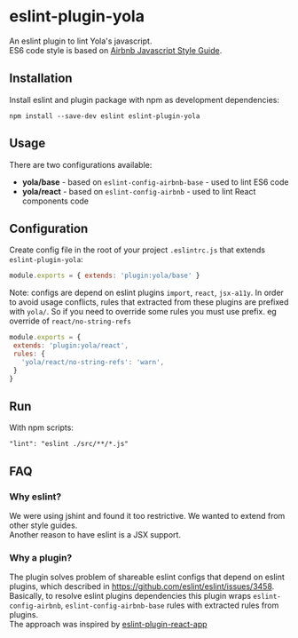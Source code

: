# eslint-plugin-yola

An eslint plugin to lint Yola's javascript.  
ES6 code style is based on [Airbnb Javascript Style Guide](https://github.com/airbnb/javascript). 

## Installation
Install eslint and plugin package with npm as development dependencies:
```
npm install --save-dev eslint eslint-plugin-yola
```

## Usage
There are two configurations available:
- **yola/base** - based on `eslint-config-airbnb-base` - used to lint ES6 code 
- **yola/react** - based on `eslint-config-airbnb` - used to lint React components code

## Configuration
Create config file in the root of your project `.eslintrc.js` that extends `eslint-plugin-yola`:
```javascript
module.exports = { extends: 'plugin:yola/base' }
```
Note: configs are depend on eslint plugins `import`, `react`, `jsx-a11y`. In order to avoid usage conflicts, rules that extracted from these plugins are prefixed with `yola/`. So if you need to override some rules you must use prefix. eg override of `react/no-string-refs`
```javascript
module.exports = { 
 extends: 'plugin:yola/react',
 rules: {
   'yola/react/no-string-refs': 'warn',
 }
}
```  
## Run    
With npm scripts:
```
"lint": "eslint ./src/**/*.js"
```

## FAQ

### Why eslint?

We were using jshint and found it too restrictive. We wanted to extend from other style guides.  
Another reason to have eslint is a JSX support.

### Why a plugin?

The plugin solves problem of shareable eslint configs that depend on eslint plugins, which described in https://github.com/eslint/eslint/issues/3458.  
Basically, to resolve eslint plugins dependencies this plugin wraps `eslint-config-airbnb`, `eslint-config-airbnb-base` rules with extracted rules from plugins.  
The approach was inspired by [eslint-plugin-react-app](https://github.com/mmazzarolo/eslint-plugin-react-app/)
